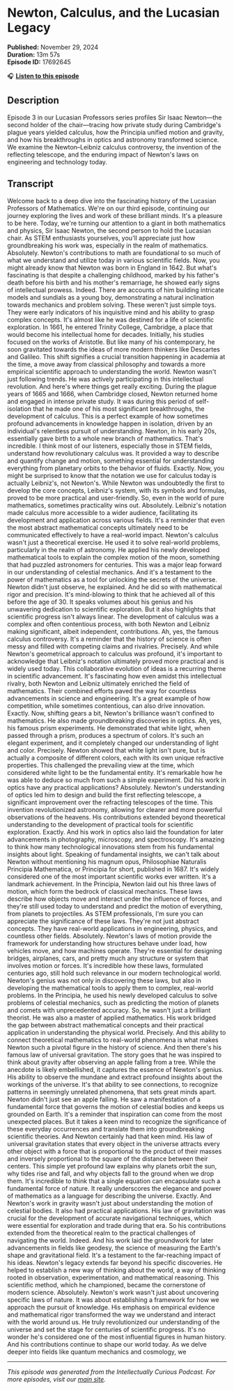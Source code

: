 # Newton, Calculus, and the Lucasian Legacy

**Published:** November 29, 2024  
**Duration:** 13m 57s  
**Episode ID:** 17692645

🎧 **[Listen to this episode](https://intellectuallycurious.buzzsprout.com/2529712/episodes/17692645-newton-calculus-and-the-lucasian-legacy)**

## Description

Episode 3 in our Lucasian Professors series profiles Sir Isaac Newton—the second holder of the chair—tracing how private study during Cambridge's plague years yielded calculus, how the Principia unified motion and gravity, and how his breakthroughs in optics and astronomy transformed science. We examine the Newton–Leibniz calculus controversy, the invention of the reflecting telescope, and the enduring impact of Newton's laws on engineering and technology today.

## Transcript

Welcome back to a deep dive into the fascinating history of the Lucasian Professors of Mathematics. We're on our third episode, continuing our journey exploring the lives and work of these brilliant minds. It's a pleasure to be here. Today, we're turning our attention to a giant in both mathematics and physics, Sir Isaac Newton, the second person to hold the Lucasian chair. As STEM enthusiasts yourselves, you'll appreciate just how groundbreaking his work was, especially in the realm of mathematics. Absolutely. Newton's contributions to math are foundational to so much of what we understand and utilize today in various scientific fields. Now, you might already know that Newton was born in England in 1642. But what's fascinating is that despite a challenging childhood, marked by his father's death before his birth and his mother's remarriage, he showed early signs of intellectual prowess. Indeed. There are accounts of him building intricate models and sundials as a young boy, demonstrating a natural inclination towards mechanics and problem solving. These weren't just simple toys. They were early indicators of his inquisitive mind and his ability to grasp complex concepts. It's almost like he was destined for a life of scientific exploration. In 1661, he entered Trinity College, Cambridge, a place that would become his intellectual home for decades. Initially, his studies focused on the works of Aristotle. But like many of his contemporary, he soon gravitated towards the ideas of more modern thinkers like Descartes and Galileo. This shift signifies a crucial transition happening in academia at the time, a move away from classical philosophy and towards a more empirical scientific approach to understanding the world. Newton wasn't just following trends. He was actively participating in this intellectual revolution. And here's where things get really exciting. During the plague years of 1665 and 1666, when Cambridge closed, Newton returned home and engaged in intense private study. It was during this period of self-isolation that he made one of his most significant breakthroughs, the development of calculus. This is a perfect example of how sometimes profound advancements in knowledge happen in isolation, driven by an individual's relentless pursuit of understanding. Newton, in his early 20s, essentially gave birth to a whole new branch of mathematics. That's incredible. I think most of our listeners, especially those in STEM fields, understand how revolutionary calculus was. It provided a way to describe and quantify change and motion, something essential for understanding everything from planetary orbits to the behavior of fluids. Exactly. Now, you might be surprised to know that the notation we use for calculus today is actually Leibniz's, not Newton's. While Newton was undoubtedly the first to develop the core concepts, Leibniz's system, with its symbols and formulas, proved to be more practical and user-friendly. So, even in the world of pure mathematics, sometimes practicality wins out. Absolutely. Leibniz's notation made calculus more accessible to a wider audience, facilitating its development and application across various fields. It's a reminder that even the most abstract mathematical concepts ultimately need to be communicated effectively to have a real-world impact. Newton's calculus wasn't just a theoretical exercise. He used it to solve real-world problems, particularly in the realm of astronomy. He applied his newly developed mathematical tools to explain the complex motion of the moon, something that had puzzled astronomers for centuries. This was a major leap forward in our understanding of celestial mechanics. And it's a testament to the power of mathematics as a tool for unlocking the secrets of the universe. Newton didn't just observe, he explained. And he did so with mathematical rigor and precision. It's mind-blowing to think that he achieved all of this before the age of 30. It speaks volumes about his genius and his unwavering dedication to scientific exploration. But it also highlights that scientific progress isn't always linear. The development of calculus was a complex and often contentious process, with both Newton and Leibniz making significant, albeit independent, contributions. Ah, yes, the famous calculus controversy. It's a reminder that the history of science is often messy and filled with competing claims and rivalries. Precisely. And while Newton's geometrical approach to calculus was profound, it's important to acknowledge that Leibniz's notation ultimately proved more practical and is widely used today. This collaborative evolution of ideas is a recurring theme in scientific advancement. It's fascinating how even amidst this intellectual rivalry, both Newton and Leibniz ultimately enriched the field of mathematics. Their combined efforts paved the way for countless advancements in science and engineering. It's a great example of how competition, while sometimes contentious, can also drive innovation. Exactly. Now, shifting gears a bit, Newton's brilliance wasn't confined to mathematics. He also made groundbreaking discoveries in optics. Ah, yes, his famous prism experiments. He demonstrated that white light, when passed through a prism, produces a spectrum of colors. It's such an elegant experiment, and it completely changed our understanding of light and color. Precisely. Newton showed that white light isn't pure, but is actually a composite of different colors, each with its own unique refractive properties. This challenged the prevailing view at the time, which considered white light to be the fundamental entity. It's remarkable how he was able to deduce so much from such a simple experiment. Did his work in optics have any practical applications? Absolutely. Newton's understanding of optics led him to design and build the first reflecting telescope, a significant improvement over the refracting telescopes of the time. This invention revolutionized astronomy, allowing for clearer and more powerful observations of the heavens. His contributions extended beyond theoretical understanding to the development of practical tools for scientific exploration. Exactly. And his work in optics also laid the foundation for later advancements in photography, microscopy, and spectroscopy. It's amazing to think how many technological innovations stem from his fundamental insights about light. Speaking of fundamental insights, we can't talk about Newton without mentioning his magnum opus, Philosophiae Naturalis Principia Mathematica, or Principia for short, published in 1687. It's widely considered one of the most important scientific works ever written. It's a landmark achievement. In the Principia, Newton laid out his three laws of motion, which form the bedrock of classical mechanics. These laws describe how objects move and interact under the influence of forces, and they're still used today to understand and predict the motion of everything, from planets to projectiles. As STEM professionals, I'm sure you can appreciate the significance of these laws. They're not just abstract concepts. They have real-world applications in engineering, physics, and countless other fields. Absolutely. Newton's laws of motion provide the framework for understanding how structures behave under load, how vehicles move, and how machines operate. They're essential for designing bridges, airplanes, cars, and pretty much any structure or system that involves motion or forces. It's incredible how these laws, formulated centuries ago, still hold such relevance in our modern technological world. Newton's genius was not only in discovering these laws, but also in developing the mathematical tools to apply them to complex, real-world problems. In the Principia, he used his newly developed calculus to solve problems of celestial mechanics, such as predicting the motion of planets and comets with unprecedented accuracy. So, he wasn't just a brilliant theorist. He was also a master of applied mathematics. His work bridged the gap between abstract mathematical concepts and their practical application in understanding the physical world. Precisely. And this ability to connect theoretical mathematics to real-world phenomena is what makes Newton such a pivotal figure in the history of science. And then there's his famous law of universal gravitation. The story goes that he was inspired to think about gravity after observing an apple falling from a tree. While the anecdote is likely embellished, it captures the essence of Newton's genius. His ability to observe the mundane and extract profound insights about the workings of the universe. It's that ability to see connections, to recognize patterns in seemingly unrelated phenomena, that sets great minds apart. Newton didn't just see an apple falling. He saw a manifestation of a fundamental force that governs the motion of celestial bodies and keeps us grounded on Earth. It's a reminder that inspiration can come from the most unexpected places. But it takes a keen mind to recognize the significance of these everyday occurrences and translate them into groundbreaking scientific theories. And Newton certainly had that keen mind. His law of universal gravitation states that every object in the universe attracts every other object with a force that is proportional to the product of their masses and inversely proportional to the square of the distance between their centers. This simple yet profound law explains why planets orbit the sun, why tides rise and fall, and why objects fall to the ground when we drop them. It's incredible to think that a single equation can encapsulate such a fundamental force of nature. It really underscores the elegance and power of mathematics as a language for describing the universe. Exactly. And Newton's work in gravity wasn't just about understanding the motion of celestial bodies. It also had practical applications. His law of gravitation was crucial for the development of accurate navigational techniques, which were essential for exploration and trade during that era. So his contributions extended from the theoretical realm to the practical challenges of navigating the world. Indeed. And his work laid the groundwork for later advancements in fields like geodesy, the science of measuring the Earth's shape and gravitational field. It's a testament to the far-reaching impact of his ideas. Newton's legacy extends far beyond his specific discoveries. He helped to establish a new way of thinking about the world, a way of thinking rooted in observation, experimentation, and mathematical reasoning. This scientific method, which he championed, became the cornerstone of modern science. Absolutely. Newton's work wasn't just about uncovering specific laws of nature. It was about establishing a framework for how we approach the pursuit of knowledge. His emphasis on empirical evidence and mathematical rigor transformed the way we understand and interact with the world around us. He truly revolutionized our understanding of the universe and set the stage for centuries of scientific progress. It's no wonder he's considered one of the most influential figures in human history. And his contributions continue to shape our world today. As we delve deeper into fields like quantum mechanics and cosmology, we

---
*This episode was generated from the Intellectually Curious Podcast. For more episodes, visit our [main site](https://intellectuallycurious.buzzsprout.com).*
